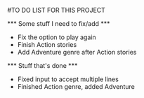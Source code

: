 #TO DO LIST FOR THIS PROJECT

*** Some stuff I need to fix/add ***

- Fix the option to play again
- Finish Action stories
- Add Adventure genre after Action stories

*** Stuff that's done ***
- Fixed input to accept multiple lines
- Finished Action genre, added Adventure